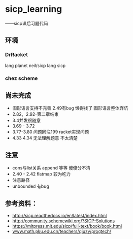 # sicp_learning
——sicp课后习题代码  

## 环境 
### DrRacket 
lang planet neil/sicp 
lang sicp
### chez scheme

## 尚未完成
* 图形语言支持不完善 2.49有bug 懒得找了 图形语言整体弃坑
* 2.82，2.92-第二章结束
* 3.4并发很随意
* 3.69 - 3.72 
* 3.77-3.80 问题同注199 racket实现问题
* 4.33 4.34 无法理解题意 不太清楚

## 注意
* cons与list关系 append 等等 傻傻分不清
* 2.40 - 2.42 flatmap 较为吃力
* 注意路径
* unbounded 有bug

## 参考资料：
* http://sicp.readthedocs.io/en/latest/index.html
* http://community.schemewiki.org/?SICP-Solutions
* https://mitpress.mit.edu/sicp/full-text/book/book.html
* www.math.pku.edu.cn/teachers/qiuzy/progtech/
